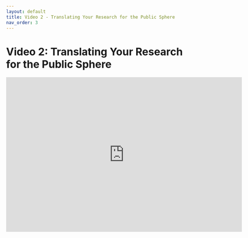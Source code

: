 ```yaml
---
layout: default
title: Video 2 - Translating Your Research for the Public Sphere
nav_order: 3
---
```


# Video 2: Translating Your Research for the Public Sphere

<iframe height="420" width="640" allowfullscreen frameborder=0 src="https://echo360.ca/media/8650553a-e4df-486b-887b-6d0a521abe18/public?autoplay=false&automute=false"></iframe>
